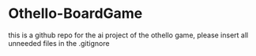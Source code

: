 # Othello-BoardGame
this is a github repo for the ai project of the othello game, 
please insert all unneeded files in the .gitignore 
